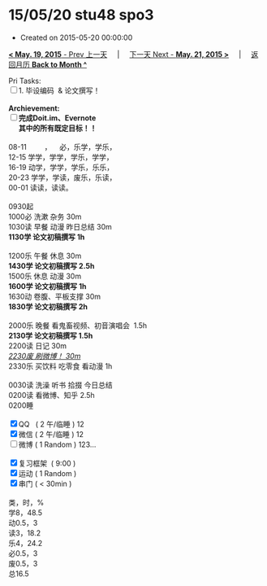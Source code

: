 # 15/05/20 stu48 spo3

- Created on 2015-05-20 00:00:00

[**< May. 19, 2015** - Prev 上一天](_archived/lifelogs/2015/05/d19.md) &nbsp; &nbsp; | &nbsp; &nbsp; [下一天 Next - **May. 21, 2015 >**](_archived/lifelogs/2015/05/d21.md) &nbsp; &nbsp; |  &nbsp; &nbsp; [返回月历 **Back to Month ^**](_archived/lifelogs/2015/05/index.md)
<br/><div>Pri Tasks:<br/><input type="checkbox" />1. 毕设编码  & 论文撰写！</div><div><br/></div><div><b>Archievement:</b></div><div><b><input type="checkbox" />完成Doit.im、</b><b>Evernote</b></div><div><b>      其中的</b><b>所有</b><b>既定目标！！</b></div><div><div><br/></div>08-11         ，    必，乐学，学乐，<br/>12-15 学学，学学，学乐，学学，<br/>16-19 动学，学学，学乐，乐乐，<br/>20-23 学学，学读，废乐，乐读，</div><div>00-01 读读，读读。<br/><div><br/></div>0930起<br/>1000必 洗漱 杂务 30m</div><div>1030读 早餐 动漫 昨日总结 30m </div><div><b>1130学 论文初稿撰写 1h</b><div><br/></div>1200乐 午餐 休息 30m</div><div><b>1430学 </b><b>论文初稿撰写</b><b> 2.5h</b></div><div><div>1500乐 休息 动漫 30m</div><div><b>1600学 论文初稿撰写</b><b> 1h</b></div><div>1630动 卷腹、平板支撑 30m</div><div><b>1830学 论文初稿撰写 2h</b></div><div><br/></div>2000乐 晚餐 看鬼畜视频、初音演唱会  1.5h</div><div><b>2130学 </b><b>论文初稿撰写 1.5</b><b>h</b></div><div><div>2200读 日记 30m</div><div><u><i>2230废 刷微博！ 30m</i></u></div><div>2330乐 买饮料 吃零食 看动漫 1h</div><div><br/></div>0030读 洗澡 听书 拾掇 今日总结<br/></div><div>0200读 看微博、知乎 2.5h</div><div>0200睡</div><div><br/></div><div><input type="checkbox" checked="true" />QQ   ( 2 午/临睡 ) 12<br/><input type="checkbox" checked="true" />微信 ( 2 午/临睡 ) 12</div><div><input type="checkbox" />微博 ( 1 Random ) 123…</div><div><br/></div><div><input type="checkbox" checked="true" />复习框架  ( 9:00 ) <br/></div><div><input type="checkbox" checked="true" />运动 ( 1 Random ) </div><div><input type="checkbox" checked="true" />串门 ( < 30min ) </div><div><div><br/></div>类，时，%<br/>学8，48.5<br/>动0.5，3<br/>读3，18.2<br/>乐4，24.2<br/>必0.5，3<br/>废0.5，3<br/>总16.5</div>
